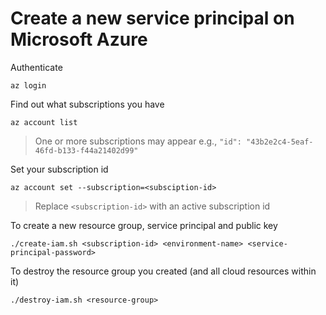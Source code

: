 # Create a new service principal on Microsoft Azure

Authenticate

```
az login
```

Find out what subscriptions you have

```
az account list
```
> One or more subscriptions may appear e.g., `"id": "43b2e2c4-5eaf-46fd-b133-f44a21402d99"`

Set your subscription id

```
az account set --subscription=<subsciption-id>
```
> Replace `<subscription-id>` with an active subscription id


To create a new resource group, service principal and public key

```
./create-iam.sh <subscription-id> <environment-name> <service-principal-password>
```

To destroy the resource group you created (and all cloud resources within it)

```
./destroy-iam.sh <resource-group>
```
